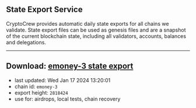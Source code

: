 ## State Export Service
CryptoCrew provides automatic daily state exports for all chains we validate. State export files can be used as genesis files and are a snapshot of the current blockchain state, including all validators, accounts, balances and delegations.

---
**Download: [emoney-3 state export](https://dl.ccvalidators.com/SERVICE/emoney/emoney-3_export_2818424.json)**
---

- last updated: Wed Jan 17 2024 13:20:01
- chain id: `emoney-3`
- export height: `2818424`
- use for: airdrops, local tests, chain recovery
